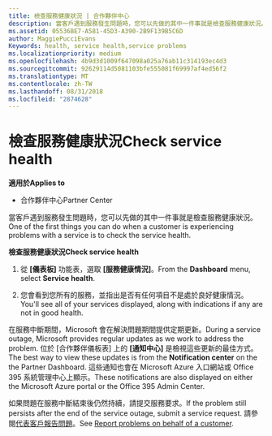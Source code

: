 ```yaml
---
title: 檢查服務健康狀況 | 合作夥伴中心
description: 當客戶遇到服務發生問題時，您可以先做的其中一件事就是檢查服務健康狀況。
ms.assetid: 05536BE7-A581-45D3-A390-2B9F139B5C6D
author: MaggiePucciEvans
Keywords: health, service health,service problems
ms.localizationpriority: medium
ms.openlocfilehash: 4b9d3d1009f647098a025a76ab11c314193ec4d3
ms.sourcegitcommit: 92629114d5081103bfe555081f69997af4ed56f2
ms.translationtype: MT
ms.contentlocale: zh-TW
ms.lasthandoff: 08/31/2018
ms.locfileid: "2874628"
---
```

# <a name="check-service-health"></a><span data-ttu-id="d36f4-103">檢查服務健康狀況</span><span class="sxs-lookup"><span data-stu-id="d36f4-103">Check service health</span></span>

**<span data-ttu-id="d36f4-104">適用於</span><span class="sxs-lookup"><span data-stu-id="d36f4-104">Applies to</span></span>**

-  <span data-ttu-id="d36f4-105">合作夥伴中心</span><span class="sxs-lookup"><span data-stu-id="d36f4-105">Partner Center</span></span>

<span data-ttu-id="d36f4-106">當客戶遇到服務發生問題時，您可以先做的其中一件事就是檢查服務健康狀況。</span><span class="sxs-lookup"><span data-stu-id="d36f4-106">One of the first things you can do when a customer is experiencing problems with a service is to check the service health.</span></span>

**<span data-ttu-id="d36f4-107">檢查服務健康狀況</span><span class="sxs-lookup"><span data-stu-id="d36f4-107">Check service health</span></span>**

1.  <span data-ttu-id="d36f4-108">從 **\[儀表板\]** 功能表，選取 **\[服務健康情況\]**。</span><span class="sxs-lookup"><span data-stu-id="d36f4-108">From the **Dashboard** menu, select **Service health**.</span></span> 

2.  <span data-ttu-id="d36f4-109">您會看到您所有的服務，並指出是否有任何項目不是處於良好健康情況。</span><span class="sxs-lookup"><span data-stu-id="d36f4-109">You'll see all of your services displayed, along with indications if any are not in good health.</span></span> 

<span data-ttu-id="d36f4-110">在服務中斷期間，Microsoft 會在解決問題期間提供定期更新。</span><span class="sxs-lookup"><span data-stu-id="d36f4-110">During a service outage, Microsoft provides regular updates as we work to address the problem.</span></span> <span data-ttu-id="d36f4-111">位於 \[合作夥伴儀板表\] 上的 **\[通知中心\]** 是檢視這些更新的最佳方式。</span><span class="sxs-lookup"><span data-stu-id="d36f4-111">The best way to view these updates is from the **Notification center** on the the Partner Dashboard.</span></span> <span data-ttu-id="d36f4-112">這些通知也會在 Microsoft Azure 入口網站或 Office 395 系統管理中心上顯示。</span><span class="sxs-lookup"><span data-stu-id="d36f4-112">These notifications are also displayed on either the Microsoft Azure portal or the Office 395 Admin Center.</span></span>

<span data-ttu-id="d36f4-113">如果問題在服務中斷結束後仍然持續，請提交服務要求。</span><span class="sxs-lookup"><span data-stu-id="d36f4-113">If the problem still persists after the end of the service outage, submit a service request.</span></span> <span data-ttu-id="d36f4-114">請參閱[代表客戶報告問題](report-problems-on-behalf-of-a-customer.md)。</span><span class="sxs-lookup"><span data-stu-id="d36f4-114">See [Report problems on behalf of a customer](report-problems-on-behalf-of-a-customer.md).</span></span>

 

 



